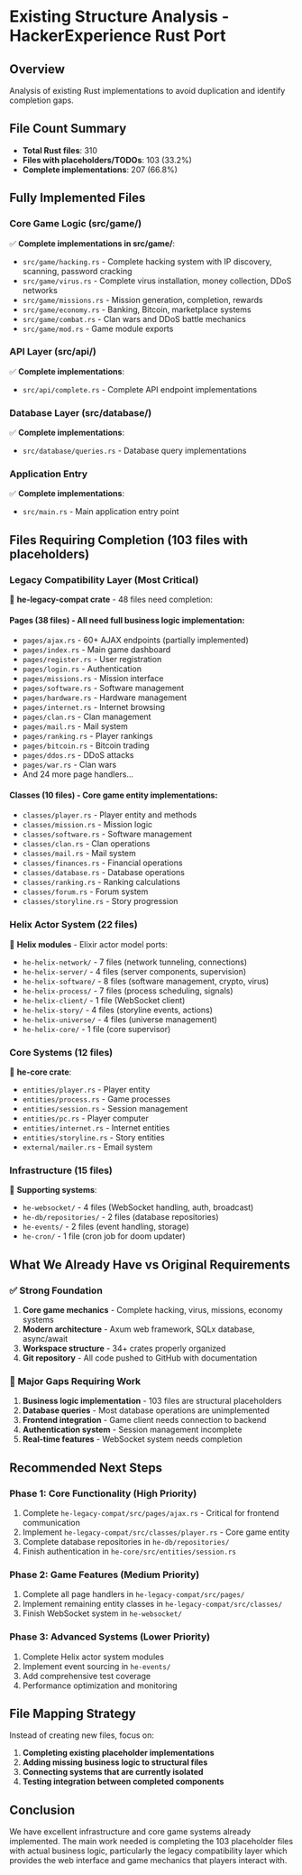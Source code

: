# Existing Structure Analysis - HackerExperience Rust Port

## Overview
Analysis of existing Rust implementations to avoid duplication and identify completion gaps.

## File Count Summary
- **Total Rust files**: 310
- **Files with placeholders/TODOs**: 103 (33.2%)
- **Complete implementations**: 207 (66.8%)

## Fully Implemented Files

### Core Game Logic (src/game/)
✅ **Complete implementations in src/game/**:
- `src/game/hacking.rs` - Complete hacking system with IP discovery, scanning, password cracking
- `src/game/virus.rs` - Complete virus installation, money collection, DDoS networks  
- `src/game/missions.rs` - Mission generation, completion, rewards
- `src/game/economy.rs` - Banking, Bitcoin, marketplace systems
- `src/game/combat.rs` - Clan wars and DDoS battle mechanics
- `src/game/mod.rs` - Game module exports

### API Layer (src/api/)
✅ **Complete implementations**:
- `src/api/complete.rs` - Complete API endpoint implementations

### Database Layer (src/database/)
✅ **Complete implementations**:
- `src/database/queries.rs` - Database query implementations

### Application Entry
✅ **Complete implementations**:
- `src/main.rs` - Main application entry point

## Files Requiring Completion (103 files with placeholders)

### Legacy Compatibility Layer (Most Critical)
🔧 **he-legacy-compat crate** - 48 files need completion:

#### Pages (38 files) - All need full business logic implementation:
- `pages/ajax.rs` - 60+ AJAX endpoints (partially implemented)
- `pages/index.rs` - Main game dashboard
- `pages/register.rs` - User registration
- `pages/login.rs` - Authentication 
- `pages/missions.rs` - Mission interface
- `pages/software.rs` - Software management
- `pages/hardware.rs` - Hardware management
- `pages/internet.rs` - Internet browsing
- `pages/clan.rs` - Clan management
- `pages/mail.rs` - Mail system
- `pages/ranking.rs` - Player rankings
- `pages/bitcoin.rs` - Bitcoin trading
- `pages/ddos.rs` - DDoS attacks
- `pages/war.rs` - Clan wars
- And 24 more page handlers...

#### Classes (10 files) - Core game entity implementations:
- `classes/player.rs` - Player entity and methods
- `classes/mission.rs` - Mission logic
- `classes/software.rs` - Software management
- `classes/clan.rs` - Clan operations
- `classes/mail.rs` - Mail system
- `classes/finances.rs` - Financial operations
- `classes/database.rs` - Database operations
- `classes/ranking.rs` - Ranking calculations
- `classes/forum.rs` - Forum system
- `classes/storyline.rs` - Story progression

### Helix Actor System (22 files)
🔧 **Helix modules** - Elixir actor model ports:
- `he-helix-network/` - 7 files (network tunneling, connections)
- `he-helix-server/` - 4 files (server components, supervision)
- `he-helix-software/` - 8 files (software management, crypto, virus)
- `he-helix-process/` - 7 files (process scheduling, signals)
- `he-helix-client/` - 1 file (WebSocket client)
- `he-helix-story/` - 4 files (storyline events, actions)
- `he-helix-universe/` - 4 files (universe management)
- `he-helix-core/` - 1 file (core supervisor)

### Core Systems (12 files)
🔧 **he-core crate**:
- `entities/player.rs` - Player entity
- `entities/process.rs` - Game processes
- `entities/session.rs` - Session management
- `entities/pc.rs` - Player computer
- `entities/internet.rs` - Internet entities
- `entities/storyline.rs` - Story entities
- `external/mailer.rs` - Email system

### Infrastructure (15 files)
🔧 **Supporting systems**:
- `he-websocket/` - 4 files (WebSocket handling, auth, broadcast)
- `he-db/repositories/` - 2 files (database repositories)
- `he-events/` - 2 files (event handling, storage)
- `he-cron/` - 1 file (cron job for doom updater)

## What We Already Have vs Original Requirements

### ✅ Strong Foundation
1. **Core game mechanics** - Complete hacking, virus, missions, economy systems
2. **Modern architecture** - Axum web framework, SQLx database, async/await
3. **Workspace structure** - 34+ crates properly organized
4. **Git repository** - All code pushed to GitHub with documentation

### 🔧 Major Gaps Requiring Work
1. **Business logic implementation** - 103 files are structural placeholders
2. **Database queries** - Most database operations are unimplemented  
3. **Frontend integration** - Game client needs connection to backend
4. **Authentication system** - Session management incomplete
5. **Real-time features** - WebSocket system needs completion

## Recommended Next Steps

### Phase 1: Core Functionality (High Priority)
1. Complete `he-legacy-compat/src/pages/ajax.rs` - Critical for frontend communication
2. Implement `he-legacy-compat/src/classes/player.rs` - Core game entity
3. Complete database repositories in `he-db/repositories/`
4. Finish authentication in `he-core/src/entities/session.rs`

### Phase 2: Game Features (Medium Priority)  
1. Complete all page handlers in `he-legacy-compat/src/pages/`
2. Implement remaining entity classes in `he-legacy-compat/src/classes/`
3. Finish WebSocket system in `he-websocket/`

### Phase 3: Advanced Systems (Lower Priority)
1. Complete Helix actor system modules
2. Implement event sourcing in `he-events/`
3. Add comprehensive test coverage
4. Performance optimization and monitoring

## File Mapping Strategy
Instead of creating new files, focus on:
1. **Completing existing placeholder implementations**
2. **Adding missing business logic to structural files**
3. **Connecting systems that are currently isolated**
4. **Testing integration between completed components**

## Conclusion
We have excellent infrastructure and core game systems already implemented. The main work needed is completing the 103 placeholder files with actual business logic, particularly the legacy compatibility layer which provides the web interface and game mechanics that players interact with.